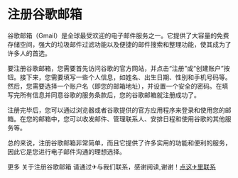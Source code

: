 # 注册谷歌邮箱

谷歌邮箱（Gmail）是全球最受欢迎的电子邮件服务之一。它提供了大容量的免费存储空间，强大的垃圾邮件过滤功能以及便捷的邮件搜索和整理功能，使其成为了许多人的首选。

要注册谷歌邮箱，您需要首先访问谷歌的官方网站，并点击“注册”或“创建账户”按钮。接下来，您需要填写一些个人信息，如姓名、出生日期、性别和手机号码等。然后，您需要选择一个账户名（即您的邮箱地址），并设置一个安全的密码。在填写完所有信息并同意谷歌的服务条款后，您的谷歌邮箱就注册成功了。

注册完毕后，您可以通过浏览器或者谷歌提供的官方应用程序来登录和使用您的邮箱。在您的邮箱中，您可以收发邮件、管理联系人、安排日程和使用谷歌的其他服务等。

总的来说，注册谷歌邮箱非常简单，而且它提供了许多实用的功能和便利的服务，因此它是您进行电子邮件沟通的理想选择。

更多 关于注册谷歌邮箱 请通过✈与我们联系，感谢阅读,谢谢！[点这✈里联系](https://d.k02.cc)